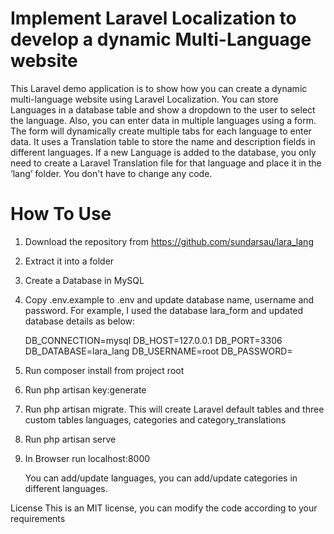 # Implement Laravel Localization to develop a dynamic Multi-Language website 
This Laravel demo application is to show how you can create a dynamic multi-language website using Laravel Localization. You can store Languages in a database table and show a dropdown to the user to select the language. Also, you can enter data in multiple languages using a form. The form will dynamically create multiple tabs for each language to enter data. It uses a Translation table to store the name and description fields in different languages. If a new Language is added to the database, you only need to create a Laravel Translation file for that language and place it in the ‘lang’ folder. You don't have to change any code.

# How To Use
1. Download the repository from https://github.com/sundarsau/lara_lang

2. Extract it into a folder

3. Create a Database in MySQL

4. Copy .env.example to .env and update database name, username and password. For example, I used the database lara_form and updated database details as below:

   DB_CONNECTION=mysql DB_HOST=127.0.0.1 DB_PORT=3306 DB_DATABASE=lara_lang DB_USERNAME=root DB_PASSWORD=

5. Run composer install from project root

6. Run php artisan key:generate

7. Run php artisan migrate. This will create Laravel default tables and three custom tables languages, categories and category_translations

8. Run php artisan serve

9. In Browser run localhost:8000

   You can add/update languages, you can add/update categories in different languages.

License
This is an MIT license, you can modify the code according to your requirements
